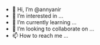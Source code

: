 - 👋 Hi, I’m @annyanir
- 👀 I’m interested in ...
- 🌱 I’m currently learning ...
- 💞️ I’m looking to collaborate on ...
- 📫 How to reach me ...

<!---
annyanir/annyanir is a ✨ special ✨ repository because its `README.md` (this file) appears on your GitHub profile.
You can click the Preview link to take a look at your changes.
--->
